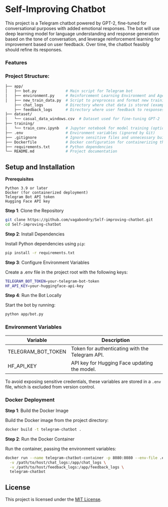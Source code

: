 # Self-Improving Chatbot

This project is a Telegram chatbot powered by GPT-2, fine-tuned for conversational purposes with added emotional responses. The bot will use deep learning model for language understanding and response generation based on the tone of conversation, and leverage reinforcement learning for improvement based on user feedback. Over time, the chatbot feasibly should refine its responses.

### Features

### Project Structure:
```bash
├── app/
│   ├── bot.py             # Main script for Telegram bot 
│   ├── environment.py     # Reinforcement Learning Environment and Agent
│   ├── new_train_data.py  # Script to preprocess and format new training data (optional)
    ├── chat_logs          # Directory where chat data is stored (example of data is in repo)
    ├── feedback_logs      # Directory where user feedback to responses is stored (example of data is in repo)
├── dataset/
│   └── casual_data_windows.csv  # Dataset used for fine-tuning GPT-2
├── training/
│   └── train_conv.ipynb   # Jupyter notebook for model training (optional)
├── .env                   # Environment variables (ignored by Git)
├── .gitignore             # Ignore sensitive files and unnecessary build artifacts
├── Dockerfile             # Docker configuration for containerizing the app
├── requirements.txt       # Python dependencies
└── README.md              # Project documentation
```

## Setup and Installation
**Prerequisites**

    Python 3.9 or later
    Docker (for containerized deployment)
    Telegram Bot API token
    Hugging Face API key 

**Step 1**: Clone the Repository
  ```bash
  git clone https://github.com/vagabondry/Self-improving-chatbot.git
  cd Self-improving-chatbot
  ```

**Step 2**: Install Dependencies

  Install Python dependencies using ```pip```:
  ```bash
  pip install -r requirements.txt
  ```
**Step 3**: Configure Environment Variables

Create a .env file in the project root with the following keys:
  ```bash
  TELEGRAM_BOT_TOKEN=your-telegram-bot-token
  HF_API_KEY=your-huggingface-api-key
  ```
**Step 4**: Run the Bot Locally

  Start the bot by running:
  ```bash
  python app/bot.py
  ```

### Environment Variables
Variable	| Description
--- | ---
TELEGRAM_BOT_TOKEN	| Token for authenticating with the Telegram API.
HF_API_KEY	| API key for Hugging Face updating the model.

To avoid exposing sensitive credentials, these variables are stored in a ```.env``` file, which is excluded from version control.

### Docker Deployment
**Step 1**: Build the Docker Image

  Build the Docker image from the project directory:
  ```bash
  docker build -t telegram-chatbot .
  ```

**Step 2**: Run the Docker Container

  Run the container, passing the environment variables:
  ```bash
  docker run --name telegram-chatbot-container -p 8080:8080 --env-file .env \
    -v /path/to/host/chat_logs:/app/chat_logs \
    -v /path/to/host/feedback_logs:/app/feedback_logs \
    telegram-chatbot
  ```

## License
This project is licensed under the [MIT License](LICENSE).
